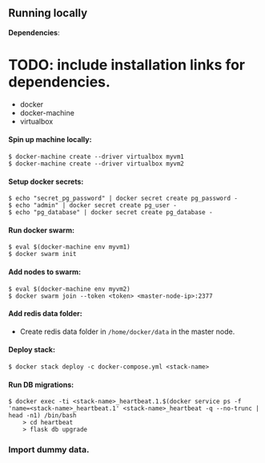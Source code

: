 ## Running locally

**Dependencies**:

# TODO: include installation links for dependencies.
- docker
- docker-machine
- virtualbox


#### Spin up machine locally:
```
$ docker-machine create --driver virtualbox myvm1
$ docker-machine create --driver virtualbox myvm2
```

#### Setup docker secrets:
```
$ echo "secret_pg_password" | docker secret create pg_password -
$ echo "admin" | docker secret create pg_user -
$ echo "pg_database" | docker secret create pg_database -
```

#### Run docker swarm:
```
$ eval $(docker-machine env myvm1)
$ docker swarm init
```

#### Add nodes to swarm:

```
$ eval $(docker-machine env myvm2)
$ docker swarm join --token <token> <master-node-ip>:2377
```

#### Add redis data folder:
- Create redis data folder in `/home/docker/data` in the master node.

#### Deploy stack:
```
$ docker stack deploy -c docker-compose.yml <stack-name>
```

#### Run DB migrations:
```
$ docker exec -ti <stack-name>_heartbeat.1.$(docker service ps -f 'name=<stack-name>_heartbeat.1' <stack-name>_heartbeat -q --no-trunc | head -n1) /bin/bash
    > cd heartbeat
    > flask db upgrade
```

### Import dummy data.